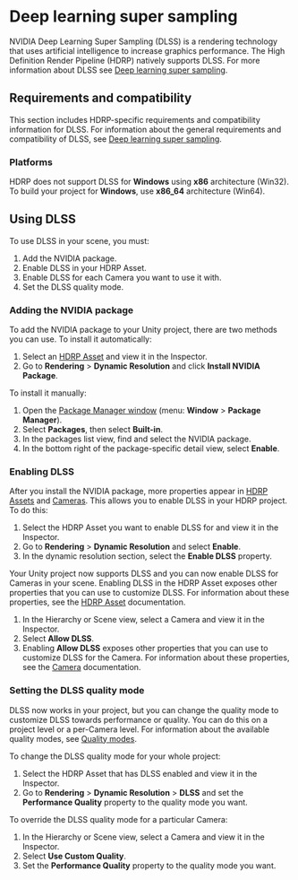 # Deep learning super sampling

NVIDIA Deep Learning Super Sampling (DLSS) is a rendering technology that uses artificial intelligence to increase graphics performance. The High Definition Render Pipeline (HDRP) natively supports DLSS. For more information about DLSS see [Deep learning super sampling](https://docs.unity3d.com/Manual/deep-learning-super-sampling.html).

## Requirements and compatibility

This section includes HDRP-specific requirements and compatibility information for DLSS. For information about the general requirements and compatibility of DLSS, see [Deep learning super sampling](https://docs.unity3d.com/Manual/deep-learning-super-sampling.html).

### Platforms

HDRP does not support DLSS for **Windows** using **x86** architecture (Win32). To build your project for **Windows**, use **x86_64** architecture (Win64).

## Using DLSS

To use DLSS in your scene, you must:

1. Add the NVIDIA package.
2. Enable DLSS in your HDRP Asset.
3. Enable DLSS for each Camera you want to use it with.
4. Set the DLSS quality mode.

### Adding the NVIDIA package

To add the NVIDIA package to your Unity project, there are two methods you can use. To install it automatically:

1. Select an [HDRP Asset](HDRP-Asset.md) and view it in the Inspector.
2. Go to **Rendering** > **Dynamic Resolution** and click **Install NVIDIA Package**.

To install it manually:

1. Open the [Package Manager window](https://docs.unity3d.com/Manual/upm-ui.html) (menu: **Window** > **Package Manager**).
2. Select **Packages**, then select **Built-in**.
3. In the packages list view, find and select the NVIDIA package.
4. In the bottom right of the package-specific detail view, select **Enable**.

### Enabling DLSS

After you install the NVIDIA package, more properties appear in [HDRP Assets](HDRP-Asset.md) and [Cameras](HDRP-Camera.md). This allows you to enable DLSS in your HDRP project. To do this:

1. Select the HDRP Asset you want to enable DLSS for and view it in the Inspector.
2. Go to **Rendering** > **Dynamic Resolution** and select **Enable**.
3. In the dynamic resolution section, select the **Enable DLSS** property.

Your Unity project now supports DLSS and you can now enable DLSS for Cameras in your scene. Enabling DLSS in the HDRP Asset exposes other properties that you can use to customize DLSS. For information about these properties, see the [HDRP Asset](HDRP-Asset.md) documentation.

1. In the Hierarchy or Scene view, select a Camera and view it in the Inspector.
2. Select **Allow DLSS**.
3. Enabling **Allow DLSS** exposes other properties that you can use to customize DLSS for the Camera. For information about these properties, see the [Camera](HDRP-Camera.md) documentation.

### Setting the DLSS quality mode

DLSS now works in your project, but you can change the quality mode to customize DLSS towards performance or quality. You can do this on a project level or a per-Camera level. For information about the available quality modes, see [Quality modes](https://docs.unity3d.com/Manual/deep-learning-super-sampling.html).

To change the DLSS quality mode for your whole project:

1. Select the HDRP Asset that has DLSS enabled and view it in the Inspector.
2. Go to **Rendering** > **Dynamic Resolution** > **DLSS** and set the **Performance Quality** property to the quality mode you want.

To override the DLSS quality mode for a particular Camera:

1. In the Hierarchy or Scene view, select a Camera and view it in the Inspector.
2. Select **Use Custom Quality**.
3. Set the **Performance Quality** property to the quality mode you want.
